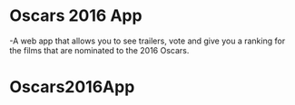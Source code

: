 # Oscars 2016 App

-A web app that allows you to see trailers, vote and give you a ranking for the films that are nominated to the 2016 Oscars.
# Oscars2016App
